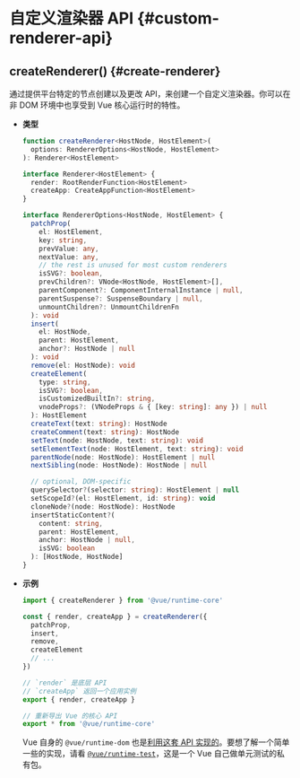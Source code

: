 # 自定义渲染器 API {#custom-renderer-api}

## createRenderer() {#create-renderer}

通过提供平台特定的节点创建以及更改 API，来创建一个自定义渲染器。你可以在非 DOM 环境中也享受到 Vue 核心运行时的特性。

- **类型**

  ```ts
  function createRenderer<HostNode, HostElement>(
    options: RendererOptions<HostNode, HostElement>
  ): Renderer<HostElement>

  interface Renderer<HostElement> {
    render: RootRenderFunction<HostElement>
    createApp: CreateAppFunction<HostElement>
  }

  interface RendererOptions<HostNode, HostElement> {
    patchProp(
      el: HostElement,
      key: string,
      prevValue: any,
      nextValue: any,
      // the rest is unused for most custom renderers
      isSVG?: boolean,
      prevChildren?: VNode<HostNode, HostElement>[],
      parentComponent?: ComponentInternalInstance | null,
      parentSuspense?: SuspenseBoundary | null,
      unmountChildren?: UnmountChildrenFn
    ): void
    insert(
      el: HostNode,
      parent: HostElement,
      anchor?: HostNode | null
    ): void
    remove(el: HostNode): void
    createElement(
      type: string,
      isSVG?: boolean,
      isCustomizedBuiltIn?: string,
      vnodeProps?: (VNodeProps & { [key: string]: any }) | null
    ): HostElement
    createText(text: string): HostNode
    createComment(text: string): HostNode
    setText(node: HostNode, text: string): void
    setElementText(node: HostElement, text: string): void
    parentNode(node: HostNode): HostElement | null
    nextSibling(node: HostNode): HostNode | null

    // optional, DOM-specific
    querySelector?(selector: string): HostElement | null
    setScopeId?(el: HostElement, id: string): void
    cloneNode?(node: HostNode): HostNode
    insertStaticContent?(
      content: string,
      parent: HostElement,
      anchor: HostNode | null,
      isSVG: boolean
    ): [HostNode, HostNode]
  }
  ```

- **示例**

  ```js
  import { createRenderer } from '@vue/runtime-core'

  const { render, createApp } = createRenderer({
    patchProp,
    insert,
    remove,
    createElement
    // ...
  })

  // `render` 是底层 API
  // `createApp` 返回一个应用实例
  export { render, createApp }

  // 重新导出 Vue 的核心 API
  export * from '@vue/runtime-core'
  ```

  Vue 自身的 `@vue/runtime-dom` 也是[利用这套 API 实现的](https://github.com/vuejs/core/blob/main/packages/runtime-dom/src/index.ts)。要想了解一个简单一些的实现，请看 [`@vue/runtime-test`](https://github.com/vuejs/core/blob/main/packages/runtime-test/src/index.ts)，这是一个 Vue 自己做单元测试的私有包。
